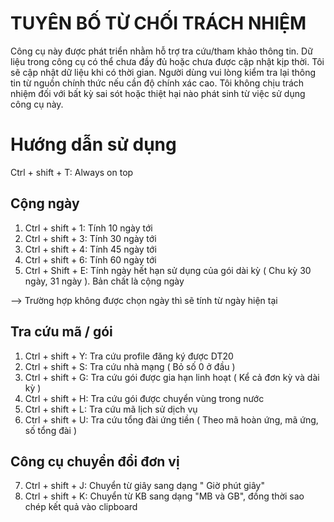 # TUYÊN BỐ TỪ CHỐI TRÁCH NHIỆM
Công cụ này được phát triển nhằm hỗ trợ tra cứu/tham khảo thông tin. Dữ liệu trong công cụ có thể chưa đầy đủ hoặc chưa được cập nhật kịp thời. Tôi sẽ cập nhật dữ liệu khi có thời gian. Người dùng vui lòng kiểm tra lại thông tin từ nguồn chính thức nếu cần độ chính xác cao. Tôi không chịu trách nhiệm đối với bất kỳ sai sót hoặc thiệt hại nào phát sinh từ việc sử dụng công cụ này.
# Hướng dẫn sử dụng
Ctrl + shift + T: Always on top
## Cộng ngày
1. Ctrl + shift + 1: Tính 10 ngày tới
2. Ctrl + shift + 3: Tính 30 ngày tới
3. Ctrl + shift + 4: Tính 45 ngày tới
4. Ctrl + shift + 6: Tính 60 ngày tới
5. Ctrl + Shift + E: Tính ngày hết hạn sử dụng của gói dài kỳ ( Chu kỳ 30 ngày, 31 ngày ). Bản chất là cộng ngày

--> Trường hợp không được chọn ngày thì sẽ tính từ ngày hiện tại

## Tra cứu mã / gói
1. Ctrl + shift + Y: Tra cứu profile đăng ký được DT20
2. Ctrl + shift + S: Tra cứu nhà mạng ( Bỏ số 0 ở đầu )
3. Ctrl + shift + G: Tra cứu gói được gia hạn linh hoạt ( Kể cả đơn kỳ và dài kỳ )
4. Ctrl + shift + H: Tra cứu gói được chuyển vùng trong nước
5. Ctrl + shift + L: Tra cứu mã lịch sử dịch vụ
6. Ctrl + shift + U: Tra cứu tổng đài ứng tiền ( Theo mã hoàn ứng, mã ứng, số tổng đài )

## Công cụ chuyển đổi đơn vị
7. Ctrl + shift + J: Chuyển từ giây sang dạng " Giờ phút giây"
8. Ctrl + shift + K: Chuyển từ KB sang dạng "MB và GB", đồng thời sao chép kết quả vào clipboard

